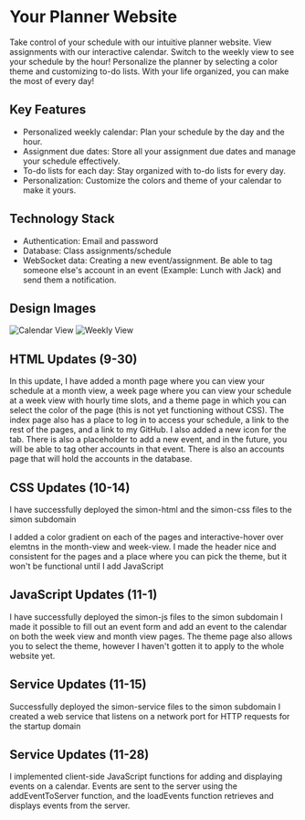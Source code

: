 # Your Planner Website

Take control of your schedule with our intuitive planner website. View assignments with our interactive calendar. Switch to the weekly view to see your schedule by the hour! Personalize the planner by selecting a color theme and customizing to-do lists. With your life organized, you can make the most of every day!

## Key Features

- Personalized weekly calendar: Plan your schedule by the day and the hour.
- Assignment due dates: Store all your assignment due dates and manage your schedule effectively.
- To-do lists for each day: Stay organized with to-do lists for every day.
- Personalization: Customize the colors and theme of your calendar to make it yours.

## Technology Stack

- Authentication: Email and password
- Database: Class assignments/schedule
- WebSocket data: Creating a new event/assignment. Be able to tag someone else's account in an event (Example: Lunch with Jack) and send them a notification.

## Design Images

![Calendar View](/Users/delaneyreed/Desktop/startup/design_images/Startup_Calendar_View.JPG)
![Weekly View](/Users/delaneyreed/Desktop/startup/design_images/Startup_Weekly_View.JPG)

## HTML Updates (9-30)
In this update, I have added a month page where you can view your schedule at a month view, a week page where you can view your schedule at a week view with hourly time slots, and a theme page in which you can select the color of the page (this is not yet functioning without CSS). The index page also has a place to log in to access your schedule, a link to the rest of the pages, and a link to my GitHub. I also added a new icon for the tab. There is also a placeholder to add a new event, and in the future, you will be able to tag other accounts in that event. There is also an accounts page that will hold the accounts in the database.

## CSS Updates (10-14)
I have successfully deployed the simon-html and the simon-css files to the simon subdomain

I added a color gradient on each of the pages and interactive-hover over elemtns in the month-view and week-view. I made the header nice and consistent for the pages and a place where you can pick the theme, but it won't be functional until I add JavaScript

## JavaScript Updates (11-1)
I have successfully deployed the simon-js files to the simon subdomain
I made it possible to fill out an event form and add an event to the calendar on both the week view and month view pages. The theme page also allows you to select the theme, however I haven't gotten it to apply to the whole website yet.

## Service Updates (11-15)
Successfully deployed the simon-service files to the simon subdomain
I created a web service that listens on a network port for HTTP requests for the startup domain

## Service Updates (11-28)
I implemented client-side JavaScript functions for adding and displaying events on a calendar. Events are sent to the server using the addEventToServer function, and the loadEvents function retrieves and displays events from the server.
